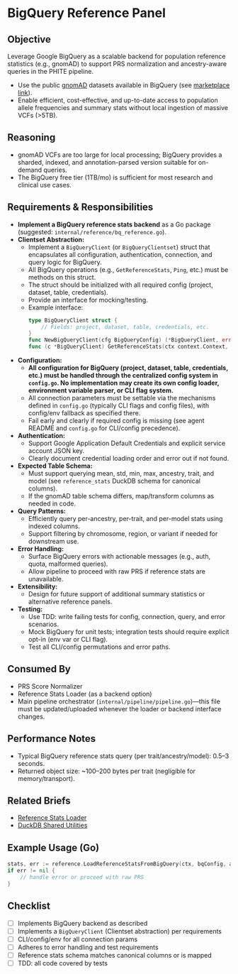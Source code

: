 # BigQuery Reference Panel

## Objective
Leverage Google BigQuery as a scalable backend for population reference statistics (e.g., gnomAD) to support PRS normalization and ancestry-aware queries in the PHITE pipeline.

- Use the public [gnomAD](https://gnomad.broadinstitute.org/downloads) datasets available in BigQuery (see [marketplace link](https://console.cloud.google.com/marketplace/product/broad-institute/gnomad?project=jerkytreats)).
- Enable efficient, cost-effective, and up-to-date access to population allele frequencies and summary stats without local ingestion of massive VCFs (>5TB).

## Reasoning
- gnomAD VCFs are too large for local processing; BigQuery provides a sharded, indexed, and annotation-parsed version suitable for on-demand queries.
- The BigQuery free tier (1TB/mo) is sufficient for most research and clinical use cases.

## Requirements & Responsibilities
- **Implement a BigQuery reference stats backend** as a Go package (suggested: `internal/reference/bq_reference.go`).
- **Clientset Abstraction:**
  - Implement a `BigQueryClient` (or `BigQueryClientset`) struct that encapsulates all configuration, authentication, connection, and query logic for BigQuery.
  - All BigQuery operations (e.g., `GetReferenceStats`, `Ping`, etc.) must be methods on this struct.
  - The struct should be initialized with all required config (project, dataset, table, credentials).
  - Provide an interface for mocking/testing.
  - Example interface:
    ```go
    type BigQueryClient struct {
        // Fields: project, dataset, table, credentials, etc.
    }
    func NewBigQueryClient(cfg BigQueryConfig) (*BigQueryClient, error)
    func (c *BigQueryClient) GetReferenceStats(ctx context.Context, ancestry, trait, model string) (*ReferenceStats, error)
    ```
- **Configuration:**
  - **All configuration for BigQuery (project, dataset, table, credentials, etc.) must be handled through the centralized config system in `config.go`. No implementation may create its own config loader, environment variable parser, or CLI flag system.**
  - All connection parameters must be settable via the mechanisms defined in `config.go` (typically CLI flags and config files), with config/env fallback as specified there.
  - Fail early and clearly if required config is missing (see agent README and `config.go` for CLI/config precedence).
- **Authentication:**
  - Support Google Application Default Credentials and explicit service account JSON key.
  - Clearly document credential loading order and error out if not found.
- **Expected Table Schema:**
  - Must support querying mean, std, min, max, ancestry, trait, and model (see `reference_stats` DuckDB schema for canonical columns).
  - If the gnomAD table schema differs, map/transform columns as needed in code.
- **Query Patterns:**
  - Efficiently query per-ancestry, per-trait, and per-model stats using indexed columns.
  - Support filtering by chromosome, region, or variant if needed for downstream use.
- **Error Handling:**
  - Surface BigQuery errors with actionable messages (e.g., auth, quota, malformed queries).
  - Allow pipeline to proceed with raw PRS if reference stats are unavailable.
- **Extensibility:**
  - Design for future support of additional summary statistics or alternative reference panels.
- **Testing:**
  - Use TDD: write failing tests for config, connection, query, and error scenarios.
  - Mock BigQuery for unit tests; integration tests should require explicit opt-in (env var or CLI flag).
  - Test all CLI/config permutations and error paths.

## Consumed By
- PRS Score Normalizer
- Reference Stats Loader (as a backend option)
- Main pipeline orchestrator (`internal/pipeline/pipeline.go`)—this file must be updated/uploaded whenever the loader or backend interface changes.

## Performance Notes
- Typical BigQuery reference stats query (per trait/ancestry/model): 0.5–3 seconds.
- Returned object size: ~100–200 bytes per trait (negligible for memory/transport).

## Related Briefs
- [Reference Stats Loader](brief_reference_stats_loader.md)
- [DuckDB Shared Utilities](brief_duckdb_shared_utilities.md)

## Example Usage (Go)
```go
stats, err := reference.LoadReferenceStatsFromBigQuery(ctx, bqConfig, ancestry, trait, model)
if err != nil {
    // handle error or proceed with raw PRS
}
```

## Checklist
- [ ] Implements BigQuery backend as described
- [ ] Implements a `BigQueryClient` (Clientset abstraction) per requirements
- [ ] CLI/config/env for all connection params
- [ ] Adheres to error handling and test requirements
- [ ] Reference stats schema matches canonical columns or is mapped
- [ ] TDD: all code covered by tests